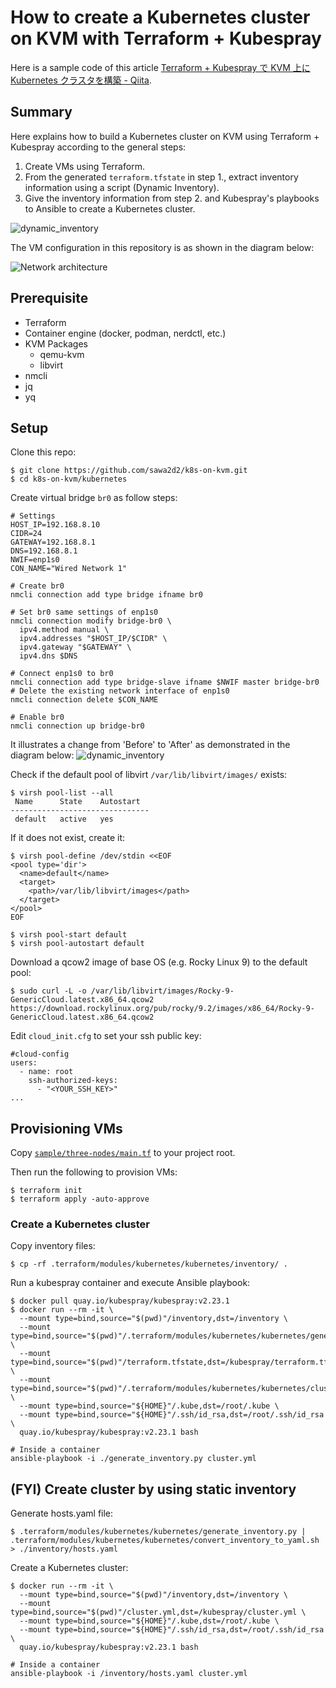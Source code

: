 # How to create a Kubernetes cluster on KVM with Terraform + Kubespray

Here is a sample code of this article [Terraform + Kubespray で KVM 上に Kubernetes クラスタを構築 - Qiita](https://qiita.com/sawa2d2/items/c592dcbd958f69441068).

## Summary

Here explains how to build a Kubernetes cluster on KVM using Terraform + Kubespray according to the general steps:

1. Create VMs using Terraform.
1. From the generated `terraform.tfstate` in step 1., extract inventory information using a script (Dynamic Inventory).
1. Give the inventory information from step 2. and Kubespray's playbooks to Ansible to create a Kubernetes cluster.

![dynamic_inventory](./images/dynamic_inventory.drawio.png)

The VM configuration in this repository is as shown in the diagram below:

![Network architecture](./images/network_architecture.drawio.png)

## Prerequisite
- Terraform
- Container engine (docker, podman, nerdctl, etc.)
- KVM Packages
  - qemu-kvm
  - libvirt
- nmcli
- jq
- yq

## Setup

Clone this repo:
```
$ git clone https://github.com/sawa2d2/k8s-on-kvm.git
$ cd k8s-on-kvm/kubernetes
```

Create virtual bridge `br0` as follow steps:
```
# Settings
HOST_IP=192.168.8.10
CIDR=24
GATEWAY=192.168.8.1
DNS=192.168.8.1
NWIF=enp1s0
CON_NAME="Wired Network 1"

# Create br0
nmcli connection add type bridge ifname br0

# Set br0 same settings of enp1s0
nmcli connection modify bridge-br0 \
  ipv4.method manual \
  ipv4.addresses "$HOST_IP/$CIDR" \
  ipv4.gateway "$GATEWAY" \
  ipv4.dns $DNS

# Connect enp1s0 to br0
nmcli connection add type bridge-slave ifname $NWIF master bridge-br0
# Delete the existing network interface of enp1s0
nmcli connection delete $CON_NAME

# Enable br0
nmcli connection up bridge-br0
```

It illustrates a change from 'Before' to 'After' as demonstrated in the diagram below:
![dynamic_inventory](./images/network-diff.drawio.png)

Check if the default pool of libvirt `/var/lib/libvirt/images/` exists:
```
$ virsh pool-list --all
 Name      State    Autostart
-------------------------------
 default   active   yes
```

If it does not exist, create it:
```
$ virsh pool-define /dev/stdin <<EOF
<pool type='dir'>
  <name>default</name>
  <target>
    <path>/var/lib/libvirt/images</path>
  </target>
</pool>
EOF

$ virsh pool-start default
$ virsh pool-autostart default
```

Download a qcow2 image of base OS (e.g. Rocky Linux 9) to the default pool:
```
$ sudo curl -L -o /var/lib/libvirt/images/Rocky-9-GenericCloud.latest.x86_64.qcow2 https://download.rockylinux.org/pub/rocky/9.2/images/x86_64/Rocky-9-GenericCloud.latest.x86_64.qcow2
```

Edit `cloud_init.cfg` to set your ssh public key:
```
#cloud-config
users:
  - name: root
    ssh-authorized-keys:
      - "<YOUR_SSH_KEY>"
...
```

## Provisioning VMs
Copy [`sample/three-nodes/main.tf`](./sample/three-nodes/main.tf) to your project root.

Then run the following to provision VMs:

```
$ terraform init
$ terraform apply -auto-approve
```

### Create a Kubernetes cluster 
Copy inventory files:
```
$ cp -rf .terraform/modules/kubernetes/kubernetes/inventory/ .
```

Run a kubespray container and execute Ansible playbook:
```
$ docker pull quay.io/kubespray/kubespray:v2.23.1
$ docker run --rm -it \
  --mount type=bind,source="$(pwd)"/inventory,dst=/inventory \
  --mount type=bind,source="$(pwd)"/.terraform/modules/kubernetes/kubernetes/generate_inventory.py,dst=/kubespray/generate_inventory.py \
  --mount type=bind,source="$(pwd)"/terraform.tfstate,dst=/kubespray/terraform.tfstate \
  --mount type=bind,source="$(pwd)"/.terraform/modules/kubernetes/kubernetes/cluster.yml,dst=/kubespray/cluster.yml \
  --mount type=bind,source="${HOME}"/.kube,dst=/root/.kube \
  --mount type=bind,source="${HOME}"/.ssh/id_rsa,dst=/root/.ssh/id_rsa \
  quay.io/kubespray/kubespray:v2.23.1 bash

# Inside a container
ansible-playbook -i ./generate_inventory.py cluster.yml
```

## (FYI) Create cluster by using static inventory
Generate hosts.yaml file:
```
$ .terraform/modules/kubernetes/kubernetes/generate_inventory.py | .terraform/modules/kubernetes/kubernetes/convert_inventory_to_yaml.sh > ./inventory/hosts.yaml
```

Create a Kubernetes cluster:
```
$ docker run --rm -it \
  --mount type=bind,source="$(pwd)"/inventory,dst=/inventory \
  --mount type=bind,source="$(pwd)"/cluster.yml,dst=/kubespray/cluster.yml \
  --mount type=bind,source="${HOME}"/.kube,dst=/root/.kube \
  --mount type=bind,source="${HOME}"/.ssh/id_rsa,dst=/root/.ssh/id_rsa \
  quay.io/kubespray/kubespray:v2.23.1 bash

# Inside a container
ansible-playbook -i /inventory/hosts.yaml cluster.yml
```

